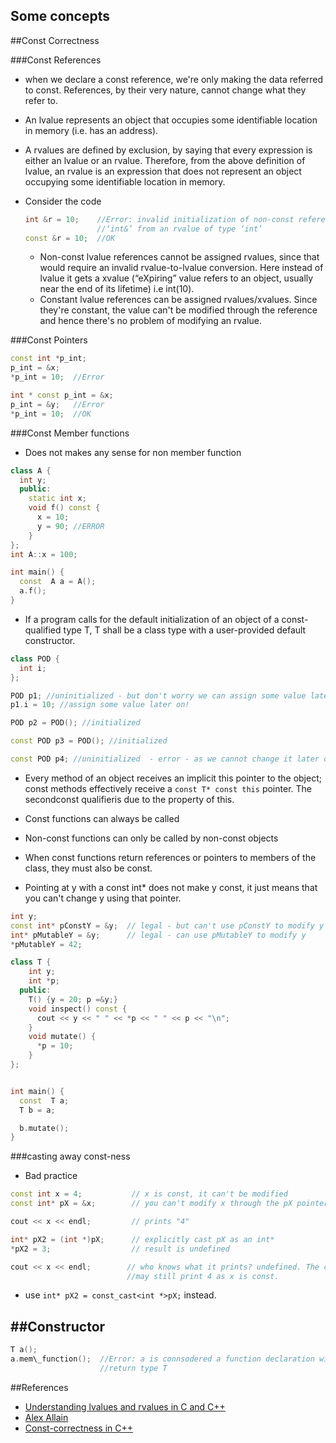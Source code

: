 ## Some concepts

##Const Correctness

###Const References
- when we declare a const reference, we're only making the data referred to 
const. References, by their very nature, cannot change what they refer to.
- An lvalue represents an object that occupies some identifiable location in 
memory (i.e. has an address).
- A rvalues are defined by exclusion, by saying that every expression is either 
an lvalue or an rvalue. Therefore, from the above definition of lvalue, an 
rvalue is an expression that does not represent an object occupying some 
identifiable location in memory.
- Consider the code

  ```c++
  int &r = 10;    //Error: invalid initialization of non-const reference of type 
                  //‘int&’ from an rvalue of type ‘int’
  const &r = 10;  //OK
  ```

  - Non-const lvalue references cannot be assigned rvalues, since that would 
  require an invalid rvalue-to-lvalue conversion. Here instead of lvalue it gets 
  a xvalue (“eXpiring” value refers to an object, usually near the end of its 
      lifetime) i.e int(10).
  - Constant lvalue references can be assigned rvalues/xvalues. Since they're 
  constant, the value can't be modified through the reference and hence there's 
  no problem of modifying an rvalue.

###Const Pointers
  ```c++
  const int *p_int;
  p_int = &x;
  *p_int = 10;  //Error

  int * const p_int = &x;
  p_int = &y;   //Error
  *p_int = 10;  //OK
  ```

###Const Member functions
  - Does not makes any sense for non member function
  ```c++
  class A {
    int y;
    public:
      static int x;
      void f() const {
        x = 10;
        y = 90; //ERROR
      }
  };
  int A::x = 100;

  int main() {
    const  A a = A();
    a.f();
  }
  ```
  - If a program calls for the default initialization of an object of a 
  const-qualified type T, T shall be a class type with a user-provided default 
  constructor.
  
  ```c++
  class POD {
    int i;
  };

  POD p1; //uninitialized - but don't worry we can assign some value later on!
  p1.i = 10; //assign some value later on!

  POD p2 = POD(); //initialized

  const POD p3 = POD(); //initialized 

  const POD p4; //uninitialized  - error - as we cannot change it later on!
  ```
  - Every method of an object receives an implicit this pointer to the object; 
  const methods effectively receive a ```const T* const this``` pointer. The secondconst qualifieris due to the property of this.   

  - Const functions can always be called
  - Non-const functions can only be called by non-const objects
  - When const functions return references or pointers to members of the class, they must also be const.
  - Pointing at y with a const int* does not make y const, it just means that you can't change y using that pointer.
  ```c++
  int y;
  const int* pConstY = &y;  // legal - but can't use pConstY to modify y
  int* pMutableY = &y;      // legal - can use pMutableY to modify y
  *pMutableY = 42;
  ```
  ```c++
  class T {
      int y;
      int *p;
    public:
      T() {y = 20; p =&y;}
      void inspect() const {
        cout << y << " " << *p << " " << p << "\n";
      }
      void mutate() {
        *p = 10;
      }
  };


  int main() {
    const  T a;
    T b = a;

    b.mutate();
  }
  ```

###casting away const-ness
  -   Bad practice
  ```c++
  const int x = 4;           // x is const, it can't be modified
  const int* pX = &x;        // you can't modify x through the pX pointer

  cout << x << endl;         // prints "4"

  int* pX2 = (int *)pX;      // explicitly cast pX as an int*
  *pX2 = 3;                  // result is undefined

  cout << x << endl;        // who knows what it prints? undefined. The compiler 
                            //may still print 4 as x is const. 
  ```
  - use ```int* pX2 = const_cast<int *>pX;```  instead.

##Constructor 
  -  
  ```c++
  T a();
  a.mem\_function();  //Error: a is connsodered a function declaration with 
                      //return type T 
  ```

##References
  - [Understanding lvalues and rvalues in C and 
  C++](http://eli.thegreenplace.net/2011/12/15/understanding-lvalues-and-rvalues-in-c-and-c)
  - [Alex Allain](http://www.cprogramming.com/tutorial/const_correctness.html)
  - [Const-correctness in C++](http://www.possibility.com/Cpp/const.html)

